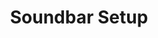 ---sort_key: 28layout: "sku"id: soundbar-setup-soundbartitle: "Soundbar Setup"heading: "Soundbar Setup"sub-title: "With TVs becoming thinner by the day the job of the soundbar has changed, from a simple speaker to multi-functional device, so it makes sense to let the experts set it up for you."category: "Home Entertainment"category_description: "Services for TVs and Home Theatre devices."features: - feature: "Technician visits your place" - feature: "Soundbar mounted on cabinet and connected to TV" - feature: "Source (input) selected" - feature: "Written instructions on how to select source" - feature: "Cables are neatly arranged" - feature: "Walkthrough of soundbar features." - feature: "Clean up and remove packaging."price: "149"unit: "soundbar"australia_only: "Yes"---